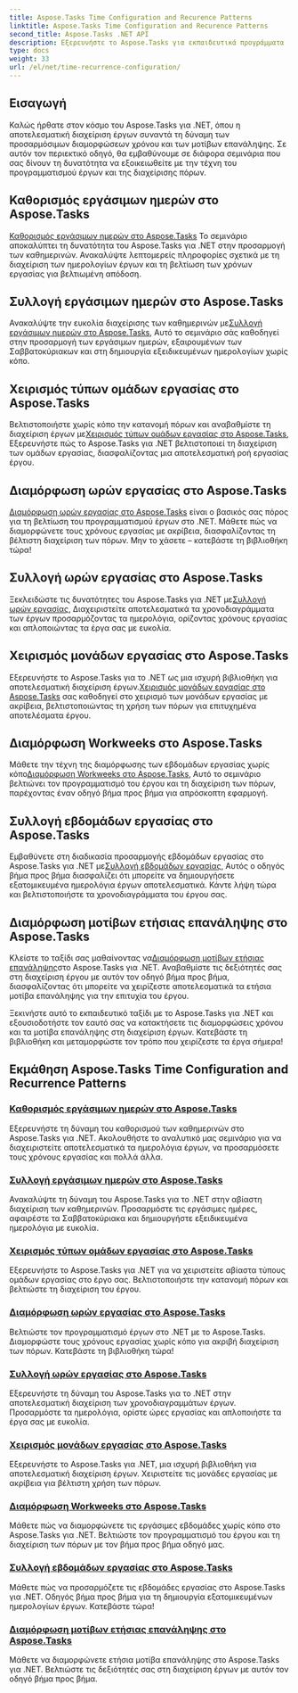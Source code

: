 ```yaml
---
title: Aspose.Tasks Time Configuration and Recurence Patterns
linktitle: Aspose.Tasks Time Configuration and Recurence Patterns
second_title: Aspose.Tasks .NET API
description: Εξερευνήστε το Aspose.Tasks για εκπαιδευτικά προγράμματα .NET σχετικά με τη διαμόρφωση χρόνου και τα μοτίβα επανάληψης. Διαχειριστείτε εύκολα ημερολόγια, προσαρμόστε τους χρόνους εργασίας και βελτιστοποιήστε τον προγραμματισμό του έργου.
type: docs
weight: 33
url: /el/net/time-recurrence-configuration/
---
```

## Εισαγωγή

Καλώς ήρθατε στον κόσμο του Aspose.Tasks για .NET, όπου η αποτελεσματική διαχείριση έργων συναντά τη δύναμη των προσαρμόσιμων διαμορφώσεων χρόνου και των μοτίβων επανάληψης. Σε αυτόν τον περιεκτικό οδηγό, θα εμβαθύνουμε σε διάφορα σεμινάρια που σας δίνουν τη δυνατότητα να εξοικειωθείτε με την τέχνη του προγραμματισμού έργων και της διαχείρισης πόρων.

## Καθορισμός εργάσιμων ημερών στο Aspose.Tasks
[Καθορισμός εργάσιμων ημερών στο Aspose.Tasks](./defining-weekdays/) Το σεμινάριο αποκαλύπτει τη δυνατότητα του Aspose.Tasks για .NET στην προσαρμογή των καθημερινών. Ανακαλύψτε λεπτομερείς πληροφορίες σχετικά με τη διαχείριση των ημερολογίων έργων και τη βελτίωση των χρόνων εργασίας για βελτιωμένη απόδοση.

## Συλλογή εργάσιμων ημερών στο Aspose.Tasks
Ανακαλύψτε την ευκολία διαχείρισης των καθημερινών με[Συλλογή εργάσιμων ημερών στο Aspose.Tasks](./weekday-collection/), Αυτό το σεμινάριο σάς καθοδηγεί στην προσαρμογή των εργάσιμων ημερών, εξαιρουμένων των Σαββατοκύριακων και στη δημιουργία εξειδικευμένων ημερολογίων χωρίς κόπο.

## Χειρισμός τύπων ομάδων εργασίας στο Aspose.Tasks
 Βελτιστοποιήστε χωρίς κόπο την κατανομή πόρων και αναβαθμίστε τη διαχείριση έργων με[Χειρισμός τύπων ομάδων εργασίας στο Aspose.Tasks](./workgroup-types/), Εξερευνήστε πώς το Aspose.Tasks για .NET βελτιστοποιεί τη διαχείριση των ομάδων εργασίας, διασφαλίζοντας μια αποτελεσματική ροή εργασίας έργου.

## Διαμόρφωση ωρών εργασίας στο Aspose.Tasks
[Διαμόρφωση ωρών εργασίας στο Aspose.Tasks](./working-times/) είναι ο βασικός σας πόρος για τη βελτίωση του προγραμματισμού έργων στο .NET. Μάθετε πώς να διαμορφώνετε τους χρόνους εργασίας με ακρίβεια, διασφαλίζοντας τη βέλτιστη διαχείριση των πόρων. Μην το χάσετε – κατεβάστε τη βιβλιοθήκη τώρα!

## Συλλογή ωρών εργασίας στο Aspose.Tasks
 Ξεκλειδώστε τις δυνατότητες του Aspose.Tasks για .NET με[Συλλογή ωρών εργασίας](./working-time-collection/), Διαχειριστείτε αποτελεσματικά τα χρονοδιαγράμματα των έργων προσαρμόζοντας τα ημερολόγια, ορίζοντας χρόνους εργασίας και απλοποιώντας τα έργα σας με ευκολία.

## Χειρισμός μονάδων εργασίας στο Aspose.Tasks
Εξερευνήστε το Aspose.Tasks για το .NET ως μια ισχυρή βιβλιοθήκη για αποτελεσματική διαχείριση έργων.[Χειρισμός μονάδων εργασίας στο Aspose.Tasks](./work-units/) σας καθοδηγεί στο χειρισμό των μονάδων εργασίας με ακρίβεια, βελτιστοποιώντας τη χρήση των πόρων για επιτυχημένα αποτελέσματα έργου.

## Διαμόρφωση Workweeks στο Aspose.Tasks
 Μάθετε την τέχνη της διαμόρφωσης των εβδομάδων εργασίας χωρίς κόπο[Διαμόρφωση Workweeks στο Aspose.Tasks](./configuring-workweeks/), Αυτό το σεμινάριο βελτιώνει τον προγραμματισμό του έργου και τη διαχείριση των πόρων, παρέχοντας έναν οδηγό βήμα προς βήμα για απρόσκοπτη εφαρμογή.

## Συλλογή εβδομάδων εργασίας στο Aspose.Tasks
 Εμβαθύνετε στη διαδικασία προσαρμογής εβδομάδων εργασίας στο Aspose.Tasks για .NET με[Συλλογή εβδομάδων εργασίας](./workweek-collection/), Αυτός ο οδηγός βήμα προς βήμα διασφαλίζει ότι μπορείτε να δημιουργήσετε εξατομικευμένα ημερολόγια έργων αποτελεσματικά. Κάντε λήψη τώρα και βελτιστοποιήστε τα χρονοδιαγράμματα του έργου σας.

## Διαμόρφωση μοτίβων ετήσιας επανάληψης στο Aspose.Tasks
 Κλείστε το ταξίδι σας μαθαίνοντας να[Διαμόρφωση μοτίβων ετήσιας επανάληψης](./yearly-recurrence-patterns/)στο Aspose.Tasks για .NET. Αναβαθμίστε τις δεξιότητές σας στη διαχείριση έργου με αυτόν τον οδηγό βήμα προς βήμα, διασφαλίζοντας ότι μπορείτε να χειρίζεστε αποτελεσματικά τα ετήσια μοτίβα επανάληψης για την επιτυχία του έργου.

Ξεκινήστε αυτό το εκπαιδευτικό ταξίδι με το Aspose.Tasks για .NET και εξουσιοδοτήστε τον εαυτό σας να κατακτήσετε τις διαμορφώσεις χρόνου και τα μοτίβα επανάληψης στη διαχείριση έργων. Κατεβάστε τη βιβλιοθήκη και μεταμορφώστε τον τρόπο που χειρίζεστε τα έργα σήμερα!
## Εκμάθηση Aspose.Tasks Time Configuration and Recurrence Patterns
### [Καθορισμός εργάσιμων ημερών στο Aspose.Tasks](./defining-weekdays/)
Εξερευνήστε τη δύναμη του καθορισμού των καθημερινών στο Aspose.Tasks για .NET. Ακολουθήστε το αναλυτικό μας σεμινάριο για να διαχειριστείτε αποτελεσματικά τα ημερολόγια έργων, να προσαρμόσετε τους χρόνους εργασίας και πολλά άλλα.
### [Συλλογή εργάσιμων ημερών στο Aspose.Tasks](./weekday-collection/)
Ανακαλύψτε τη δύναμη του Aspose.Tasks για το .NET στην αβίαστη διαχείριση των καθημερινών. Προσαρμόστε τις εργάσιμες ημέρες, αφαιρέστε τα Σαββατοκύριακα και δημιουργήστε εξειδικευμένα ημερολόγια με ευκολία.
### [Χειρισμός τύπων ομάδων εργασίας στο Aspose.Tasks](./workgroup-types/)
Εξερευνήστε το Aspose.Tasks για .NET για να χειριστείτε αβίαστα τύπους ομάδων εργασίας στο έργο σας. Βελτιστοποιήστε την κατανομή πόρων και βελτιώστε τη διαχείριση του έργου.
### [Διαμόρφωση ωρών εργασίας στο Aspose.Tasks](./working-times/)
Βελτιώστε τον προγραμματισμό έργων στο .NET με το Aspose.Tasks. Διαμορφώστε τους χρόνους εργασίας χωρίς κόπο για ακριβή διαχείριση των πόρων. Κατεβάστε τη βιβλιοθήκη τώρα!
### [Συλλογή ωρών εργασίας στο Aspose.Tasks](./working-time-collection/)
Εξερευνήστε τη δύναμη του Aspose.Tasks για το .NET στην αποτελεσματική διαχείριση των χρονοδιαγραμμάτων έργων. Προσαρμόστε τα ημερολόγια, ορίστε ώρες εργασίας και απλοποιήστε τα έργα σας με ευκολία.
### [Χειρισμός μονάδων εργασίας στο Aspose.Tasks](./work-units/)
Εξερευνήστε το Aspose.Tasks για .NET, μια ισχυρή βιβλιοθήκη για αποτελεσματική διαχείριση έργων. Χειριστείτε τις μονάδες εργασίας με ακρίβεια για βέλτιστη χρήση των πόρων.
### [Διαμόρφωση Workweeks στο Aspose.Tasks](./configuring-workweeks/)
Μάθετε πώς να διαμορφώνετε τις εργάσιμες εβδομάδες χωρίς κόπο στο Aspose.Tasks για .NET. Βελτιώστε τον προγραμματισμό του έργου και τη διαχείριση των πόρων με τον βήμα προς βήμα οδηγό μας.
### [Συλλογή εβδομάδων εργασίας στο Aspose.Tasks](./workweek-collection/)
Μάθετε πώς να προσαρμόζετε τις εβδομάδες εργασίας στο Aspose.Tasks για .NET. Οδηγός βήμα προς βήμα για τη δημιουργία εξατομικευμένων ημερολογίων έργων. Κατεβάστε τώρα!
### [Διαμόρφωση μοτίβων ετήσιας επανάληψης στο Aspose.Tasks](./yearly-recurrence-patterns/)
Μάθετε να διαμορφώνετε ετήσια μοτίβα επανάληψης στο Aspose.Tasks για .NET. Βελτιώστε τις δεξιότητές σας στη διαχείριση έργων με αυτόν τον οδηγό βήμα προς βήμα.